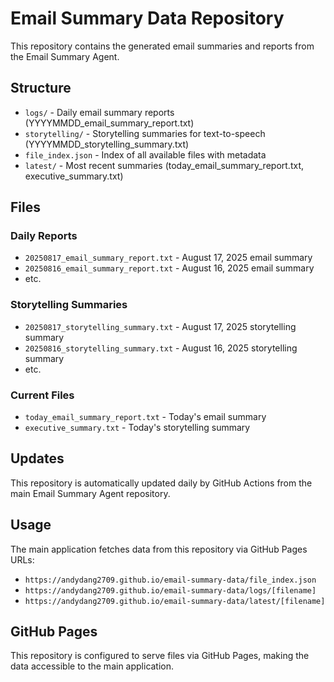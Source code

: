 # Email Summary Data Repository

This repository contains the generated email summaries and reports from the Email Summary Agent.

## Structure

- `logs/` - Daily email summary reports (YYYYMMDD_email_summary_report.txt)
- `storytelling/` - Storytelling summaries for text-to-speech (YYYYMMDD_storytelling_summary.txt)
- `file_index.json` - Index of all available files with metadata
- `latest/` - Most recent summaries (today_email_summary_report.txt, executive_summary.txt)

## Files

### Daily Reports
- `20250817_email_summary_report.txt` - August 17, 2025 email summary
- `20250816_email_summary_report.txt` - August 16, 2025 email summary
- etc.

### Storytelling Summaries
- `20250817_storytelling_summary.txt` - August 17, 2025 storytelling summary
- `20250816_storytelling_summary.txt` - August 16, 2025 storytelling summary
- etc.

### Current Files
- `today_email_summary_report.txt` - Today's email summary
- `executive_summary.txt` - Today's storytelling summary

## Updates

This repository is automatically updated daily by GitHub Actions from the main Email Summary Agent repository.

## Usage

The main application fetches data from this repository via GitHub Pages URLs:
- `https://andydang2709.github.io/email-summary-data/file_index.json`
- `https://andydang2709.github.io/email-summary-data/logs/[filename]`
- `https://andydang2709.github.io/email-summary-data/latest/[filename]`

## GitHub Pages

This repository is configured to serve files via GitHub Pages, making the data accessible to the main application.
